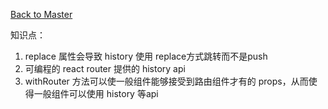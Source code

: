 [Back to Master](/#demo10)

知识点：

1. replace 属性会导致 history 使用 replace方式跳转而不是push
2. 可编程的 react router 提供的 history api
3. withRouter 方法可以使一般组件能够接受到路由组件才有的 props，从而使得一般组件可以使用 history 等api